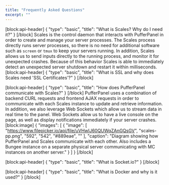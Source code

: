 ```yaml
---
title: "Frequently Asked Questions"
excerpt: ""
---
```

[block:api-header]
{
  "type": "basic",
  "title": "What is Scales? Why do I need it?"
}
[/block]
Scales is the control daemon that interacts with PufferPanel in order to create and manage your server processes. The Scales process directly runs server processes, so there is no need for additional software such as `screen` or `tmux` to keep your servers running. In addition, Scales allows us to send inputs directly to the running process, and monitor it for unexpected crashes. Because of this behavior Scales is able to immediately detect an unexpected server shutdown and restart it within milliseconds.
[block:api-header]
{
  "type": "basic",
  "title": "What is SSL and why does Scales need 'SSL Certificates'?"
}
[/block]

[block:api-header]
{
  "type": "basic",
  "title": "How does PufferPanel communicate with Scales?"
}
[/block]
PufferPanel uses a combination of backend CURL requests and frontend AJAX requests in order to communicate with each Scales instance to update and retrieve information. In addition, we also leverage Web Sockets which allow us to stream data in real time to the panel. Web Sockets allow us to have a live console on the page, as well as display notifications immediately if your server crashes.
[block:image]
{
  "images": [
    {
      "image": [
        "https://www.filepicker.io/api/file/uVHwIJ60QUWqZAnGQsGV",
        "scales-pp.png",
        "592",
        "542",
        "#889eae",
        ""
      ],
      "caption": "Diagram showing how PufferPanel and Scales communicate with each other. Also includes a Bungee instance on a separate physical server communicating with MC instances on another server."
    }
  ]
}
[/block]

[block:api-header]
{
  "type": "basic",
  "title": "What is Socket.io?"
}
[/block]

[block:api-header]
{
  "type": "basic",
  "title": "What is Docker and why is it used?"
}
[/block]